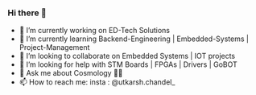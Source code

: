 ### Hi there 👋

<!--
**UtkarshChandel/UtkarshChandel** is a ✨ _special_ ✨ repository because its `README.md` (this file) appears on your GitHub profile.
-->

- 🔭 I’m currently working on ED-Tech Solutions
- 🌱 I’m currently learning  Backend-Engineering | Embedded-Systems | Project-Management
- 👯 I’m looking to collaborate on Embedded Systems | IOT projects
- 🤔 I’m looking for help with STM Boards | FPGAs | Drivers | GoBOT
- 💬 Ask me about Cosmology 🌌🌟
- 📫 How to reach me: insta : @utkarsh.chandel_
